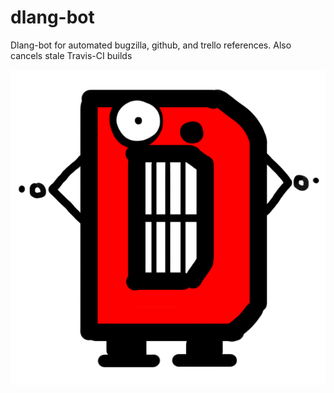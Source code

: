 # dlang-bot
Dlang-bot for automated bugzilla, github, and trello references.
Also cancels stale Travis-CI builds

![dlang-bot](public/img/dlang_bot.png)
